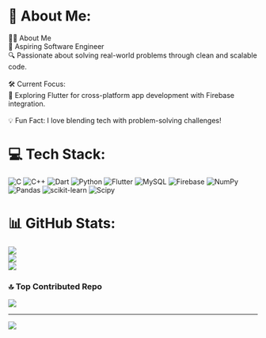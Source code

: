 # 💫 About Me:
🏄‍♂️ About Me<br>🌟 Aspiring Software Engineer<br>🔍 Passionate about solving real-world problems through clean and scalable code.<br><br>🛠 Current Focus:<br>📱 Exploring Flutter for cross-platform app development with Firebase integration.<br><br>💡 Fun Fact: I love blending tech with problem-solving challenges!


# 💻 Tech Stack:
![C](https://img.shields.io/badge/c-%2300599C.svg?style=for-the-badge&logo=c&logoColor=white) ![C++](https://img.shields.io/badge/c++-%2300599C.svg?style=for-the-badge&logo=c%2B%2B&logoColor=white) ![Dart](https://img.shields.io/badge/dart-%230175C2.svg?style=for-the-badge&logo=dart&logoColor=white) ![Python](https://img.shields.io/badge/python-3670A0?style=for-the-badge&logo=python&logoColor=ffdd54) ![Flutter](https://img.shields.io/badge/Flutter-%2302569B.svg?style=for-the-badge&logo=Flutter&logoColor=white) ![MySQL](https://img.shields.io/badge/mysql-4479A1.svg?style=for-the-badge&logo=mysql&logoColor=white) ![Firebase](https://img.shields.io/badge/firebase-a08021?style=for-the-badge&logo=firebase&logoColor=ffcd34) ![NumPy](https://img.shields.io/badge/numpy-%23013243.svg?style=for-the-badge&logo=numpy&logoColor=white) ![Pandas](https://img.shields.io/badge/pandas-%23150458.svg?style=for-the-badge&logo=pandas&logoColor=white) ![scikit-learn](https://img.shields.io/badge/scikit--learn-%23F7931E.svg?style=for-the-badge&logo=scikit-learn&logoColor=white) ![Scipy](https://img.shields.io/badge/SciPy-%230C55A5.svg?style=for-the-badge&logo=scipy&logoColor=%white)
# 📊 GitHub Stats:
![](https://github-readme-stats.vercel.app/api?username=saivarshith67&theme=dark&hide_border=false&include_all_commits=true&count_private=true)<br/>
![](https://github-readme-streak-stats.herokuapp.com/?user=saivarshith67&theme=dark&hide_border=false)<br/>
![](https://github-readme-stats.vercel.app/api/top-langs/?username=saivarshith67&theme=dark&hide_border=false&include_all_commits=true&count_private=true&layout=compact)

### 🔝 Top Contributed Repo
![](https://github-contributor-stats.vercel.app/api?username=saivarshith67&limit=5&theme=dark&combine_all_yearly_contributions=true)

---
[![](https://visitcount.itsvg.in/api?id=saivarshith67&icon=0&color=0)](https://visitcount.itsvg.in)

<!-- Proudly created with GPRM ( https://gprm.itsvg.in ) -->
